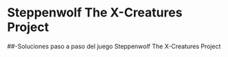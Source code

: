 # Steppenwolf The X-Creatures Project
##-Soluciones paso a paso del juego Steppenwolf The X-Creatures Project
